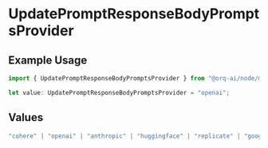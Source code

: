 # UpdatePromptResponseBodyPromptsProvider

## Example Usage

```typescript
import { UpdatePromptResponseBodyPromptsProvider } from "@orq-ai/node/models/operations";

let value: UpdatePromptResponseBodyPromptsProvider = "openai";
```

## Values

```typescript
"cohere" | "openai" | "anthropic" | "huggingface" | "replicate" | "google" | "google-ai" | "azure" | "aws" | "anyscale" | "perplexity" | "groq" | "fal" | "leonardoai" | "nvidia" | "jina"
```
